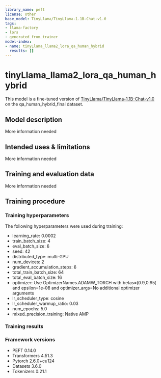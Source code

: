 ```yaml
---
library_name: peft
license: other
base_model: TinyLlama/TinyLlama-1.1B-Chat-v1.0
tags:
- llama-factory
- lora
- generated_from_trainer
model-index:
- name: tinyLlama_llama2_lora_qa_human_hybrid
  results: []
---
```


<!-- This model card has been generated automatically according to the information the Trainer had access to. You
should probably proofread and complete it, then remove this comment. -->

# tinyLlama_llama2_lora_qa_human_hybrid

This model is a fine-tuned version of [TinyLlama/TinyLlama-1.1B-Chat-v1.0](https://huggingface.co/TinyLlama/TinyLlama-1.1B-Chat-v1.0) on the qa_human_hybrid_final dataset.

## Model description

More information needed

## Intended uses & limitations

More information needed

## Training and evaluation data

More information needed

## Training procedure

### Training hyperparameters

The following hyperparameters were used during training:
- learning_rate: 0.0002
- train_batch_size: 4
- eval_batch_size: 8
- seed: 42
- distributed_type: multi-GPU
- num_devices: 2
- gradient_accumulation_steps: 8
- total_train_batch_size: 64
- total_eval_batch_size: 16
- optimizer: Use OptimizerNames.ADAMW_TORCH with betas=(0.9,0.95) and epsilon=1e-08 and optimizer_args=No additional optimizer arguments
- lr_scheduler_type: cosine
- lr_scheduler_warmup_ratio: 0.03
- num_epochs: 5.0
- mixed_precision_training: Native AMP

### Training results



### Framework versions

- PEFT 0.14.0
- Transformers 4.51.3
- Pytorch 2.6.0+cu124
- Datasets 3.6.0
- Tokenizers 0.21.1